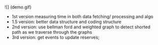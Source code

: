 ![] (demo.gif)




- 1st version measuring time in both data fetching/ processing and algo
- 1.5 version: better data structure and coding structure
- 2nd version: use bellman ford and weighted graph to detect shorted path as we traverse through the graphs
- 3rd version: get events to update reserves; 

